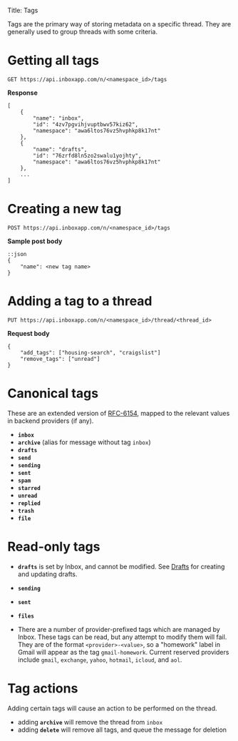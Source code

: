 Title: Tags

Tags are the primary way of storing metadata on a specific thread. They are generally used to group threads with some criteria.

# Getting all tags

    GET https://api.inboxapp.com/n/<namespace_id>/tags

**Response**
```
[
    {
        "name": "inbox",
        "id": "4zv7pgvihjvuptbwv57kiz62",
        "namespace": "awa6ltos76vz5hvphkp8k17nt"
    },
    {
        "name": "drafts",
        "id": "76zrfd8ln5zo2swalu1yojhty",
        "namespace": "awa6ltos76vz5hvphkp8k17nt"
    },
    ...
]
```

# Creating a new tag

    POST https://api.inboxapp.com/n/<namespace_id>/tags

**Sample post body**
```
::json
{
    "name": <new tag name>
}
```

# Adding a tag to a thread

    PUT https://api.inboxapp.com/n/<namespace_id>/thread/<thread_id>

**Request body**
```
{
    "add_tags": ["housing-search", "craigslist"]
    "remove_tags": ["unread"]
}
```

# Canonical tags

These are an extended version of [RFC-6154](http://tools.ietf.org/html/rfc6154), mapped to the relevant values in backend providers (if any).

* **`inbox`**
* **`archive`** (alias for message without tag `inbox`)
* **`drafts`**
* **`send`**
* **`sending`**
* **`sent`**
* **`spam`**
* **`starred`**
* **`unread`**
* **`replied`**
* **`trash`**
* **`file`**


# Read-only tags

* **`drafts`** is set by Inbox, and cannot be modified. See [Drafts](#drafts) for creating and updating drafts.

* **`sending`**

* **`sent`**

* **`files`**

* There are a number of provider-prefixed tags which are managed by Inbox. These tags can be read, but any attempt to modify them will fail. They are of the format `<provider>-<value>`, so a "homework" label in Gmail will appear as the tag `gmail-homework`. Current reserved providers include `gmail`, `exchange`, `yahoo`, `hotmail`, `icloud`, and `aol`.


# Tag actions

Adding certain tags will cause an action to be performed on the thread.

* adding **`archive`** will remove the thread from `inbox`
* adding **`delete`** will remove all tags, and queue the message for deletion

